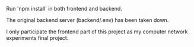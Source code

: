 Run 'npm install' in both frontend and backend.

The original backend server (backend/.env) has been taken down.

I only participate the frontend part of this project as my computer network experiments final project.
